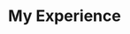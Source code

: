 ---
widget: experience
headless: true  # This file represents a page section.

# Put Your Section Options Here (title, background, etc.) ...
title: My Experience
subtitle:
weight: 60 # The position of section on page

# Date format
#   Refer to https://wowchemy.com/docs/getting-started/customization/#date-format
date_format: Jan 2006

# Experiences.
#   Add/remove as many `experience` blocks below as you like.
#   Required fields are `title`, `company`, and `date_start`.
#   Leave `date_end` empty if it's your current employer.
#   Begin/end multi-line descriptions with `>-`.
experience:
  - title: 'Doctoral Researcher'
    company: 'Max Planck Institute for Chemical Ecology'
    company_url: 'www.ice.mpg.de'
    location: 'Germany'
    date_start: '2017-01-01'
    date_end: ''
    description: >-
        Responsibilities include:
        
        * Experimental design
        
        * Modelling
        
        * Training

                
---